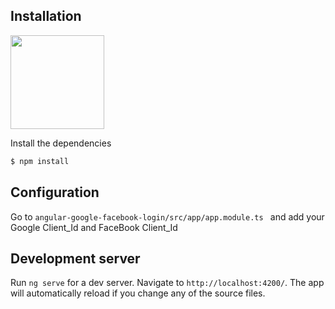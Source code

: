 ## Installation

<img src="http://res.cloudinary.com/dizkwji5k/image/upload/v1595908845/wbdgun6hx6bodvnl55ju.jpg" align="center" height="150" width="150">

Install the dependencies

```sh
$ npm install
```

## Configuration
Go to `angular-google-facebook-login/src/app/app.module.ts ` and add your Google Client_Id and FaceBook Client_Id

## Development server

Run `ng serve` for a dev server. Navigate to `http://localhost:4200/`. The app will automatically reload if you change any of the source files.
